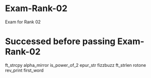 # Exam-Rank-02
Exam for Rank 02

# Successed before passing Exam-Rank-02
ft_strcpy
alpha_mirror
is_power_of_2
epur_str
fizzbuzz
ft_strlen
rotone
rev_print
first_word
